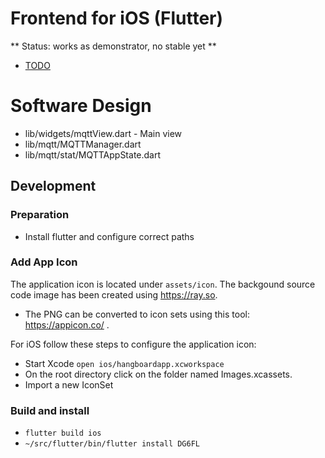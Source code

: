 # Frontend for iOS (Flutter)
** Status: works as demonstrator, no stable yet **

+ [TODO](./TODO.md)

# Software Design
+ lib/widgets/mqttView.dart - Main view
+ lib/mqtt/MQTTManager.dart
+ lib/mqtt/stat/MQTTAppState.dart

## Development

### Preparation

- Install flutter and configure correct paths

### Add App Icon
The application icon is located under `assets/icon`. The backgound source code image has been created using https://ray.so. 
- The PNG can be converted to icon sets using this tool: https://appicon.co/ .

For iOS follow these steps to configure the application icon:
- Start Xcode `open ios/hangboardapp.xcworkspace`
- On the root directory click on the folder named Images.xcassets.
- Import a new IconSet 


### Build and install
+ `flutter build ios`
+ `~/src/flutter/bin/flutter install DG6FL`